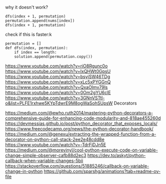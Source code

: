 why it doesn't work?
```
dfs(index + 1, permutation)
permutation.append(nums[index])
dfs(index + 1, permutation)
```

check if this is faster:k
```
permutation = []
def dfs(index, permutation):
    if index == length:
    solution.append(permutation.copy())
```
https://www.youtube.com/watch?v=riO8Rgunc0o
https://www.youtube.com/watch?v=IxQHWt0GpsU
https://www.youtube.com/watch?v=bsyjSW46TDg
https://www.youtube.com/watch?v=xLc5xPYGGnQ
https://www.youtube.com/watch?v=QxaOlmv79ls
https://www.youtube.com/watch?v=0Om2gYU6clE
https://www.youtube.com/watch?v=3GNnVSTtl-o&list=PLFE1rxhwe5KYpTdwrE9M8ogWaSohSUpsW
Decorators

https://medium.com/@ewho.ruth2014/mastering-python-decorators-a-comprehensive-guide-for-enhancing-code-modularity-and-818ae455260d
https://devmessias.github.io/post/python_decorator_that_exposes_locals/
https://www.freecodecamp.org/news/the-python-decorator-handbook/
https://medium.com/@genexu/extracting-the-wrapped-function-from-a-decorator-on-python-call-stack-2ee2e48cdd8e
https://www.youtube.com/watch?v=-TdrFjDJn5E
https://medium.com/@morevinyl/cool-python-execute-code-on-variable-change-simple-observer-cafb88d2ec3
https://dev.to/askyt/python-callback-when-variable-changes-5bii
https://stackoverflow.com/questions/51885246/callback-on-variable-change-in-python
https://github.com/sparshg/animations?tab=readme-ov-file
